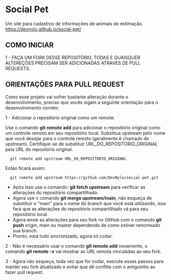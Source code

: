 # Social Pet
Um site para cadastros de informações de animais de estimação. https://devnylo.github.io/social-pet/

## COMO INICIAR

1 - FAÇA UM FORK DESSE REPOSITÓRIO, TODAS E QUAISQUER ALTEREÇÕES PRECISAM SER ADICIONADAS ATRAVES DE PULL REQUESTS.

## ORIENTAÇÕES PARA PULL REQUEST

Como esse projeto vai sofrer bastante alteração durante o desenvolvimento, preciso que vocês sigam a seguinte orientação para o desenvolvimento correto:

1 - Adicionar o repositório original como um remote:

Use o comando <strong>git remote add</strong> para adicionar o repositório original como um controle remoto em seu repositório local. Substitua upstream pelo nome que você desejar para o controle remoto (geralmente é chamado de upstream). Certifique-se de substituir URL_DO_REPOSITORIO_ORIGINAL pela URL do repositório original.

      git remote add upstream URL_DO_REPOSITORIO_ORIGINAL

Então ficará assim:

      git remote add upstream https://github.com/DevNylo/social-pet.git

  - Após isso use o comando: <strong>git fetch upstream</strong> para verificar as alterações do repositório compartilhado.
  - Agora use o comando <strong>git merge upstream/main</strong>, não esqueça de substituir o "main" para o nome do branch que você está utilizando, isso fará que as alterações do repositório compartilhado vá para seu repositório local.
  - Agora envie as alterações para seu fork no GitHub com o comando <strong>git push </strong>origin, main ou master dependendo de como estiver renomeado sua branch.
  - Pronto, está tudo sincronizado, agora só codar.

2 - Não é necessário usar o comando <strong>git remote add</strong> novamente, o comando <strong>git remote -v</strong> vai mostrar as URL remota vinculadas ao seu fork.

3 - Agora não esqueça, toda vez que for codar, execute esses passos para manter seu fork atualizado e evitar que dê conflito com o amiguinho ao fazer pull request.

